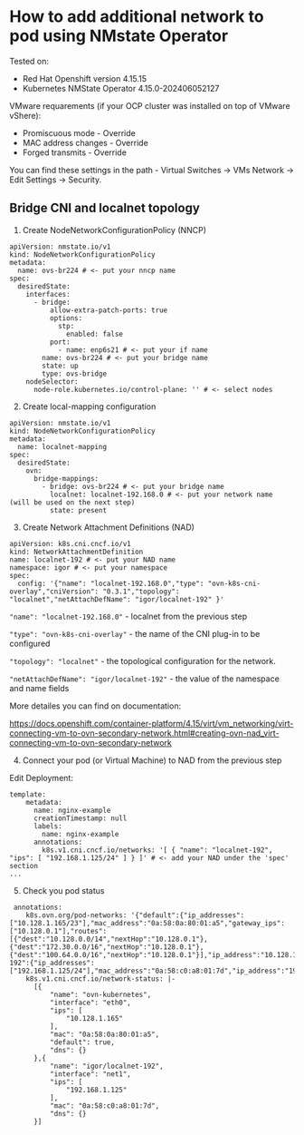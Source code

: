 # How to add additional network to pod using NMstate Operator 

Tested on:
* Red Hat Openshift version 4.15.15
* Kubernetes NMState Operator 4.15.0-202406052127

VMware requarements (if your OCP cluster was installed on top of VMware vShere):
* Promiscuous mode - Override
* MAC address changes - Override
* Forged transmits - Override

You can find these settings in the path - Virtual Switches -> VMs Network -> Edit Settings -> Security.

## Bridge CNI and localnet topology

1) Create NodeNetworkConfigurationPolicy (NNCP)
```   
apiVersion: nmstate.io/v1
kind: NodeNetworkConfigurationPolicy
metadata:
  name: ovs-br224 # <- put your nncp name
spec:
  desiredState:
    interfaces:
      - bridge:
          allow-extra-patch-ports: true
          options:
            stp:
              enabled: false
          port:
            - name: enp6s21 # <- put your if name
        name: ovs-br224 # <- put your bridge name
        state: up
        type: ovs-bridge
    nodeSelector:
      node-role.kubernetes.io/control-plane: '' # <- select nodes    
```

2) Create local-mapping configuration
```
apiVersion: nmstate.io/v1
kind: NodeNetworkConfigurationPolicy
metadata:
  name: localnet-mapping
spec:
  desiredState:
    ovn:
      bridge-mappings:
        - bridge: ovs-br224 # <- put your bridge name
          localnet: localnet-192.168.0 # <- put your network name (will be used on the next step)
          state: present
```

3) Create Network Attachment Definitions (NAD)
```
apiVersion: k8s.cni.cncf.io/v1
kind: NetworkAttachmentDefinition
name: localnet-192 # <- put your NAD name
namespace: igor # <- put your namespace
spec:
  config: '{"name": "localnet-192.168.0","type": "ovn-k8s-cni-overlay","cniVersion": "0.3.1","topology": "localnet","netAttachDefName": "igor/localnet-192" }'
```

`"name": "localnet-192.168.0"` - localnet from the previous step

`"type": "ovn-k8s-cni-overlay"` - the name of the CNI plug-in to be configured

`"topology": "localnet"` - the topological configuration for the network.

`"netAttachDefName": "igor/localnet-192"` - the value of the namespace and name fields 

More detailes you can find on documentation:

https://docs.openshift.com/container-platform/4.15/virt/vm_networking/virt-connecting-vm-to-ovn-secondary-network.html#creating-ovn-nad_virt-connecting-vm-to-ovn-secondary-network

4) Connect your pod (or Virtual Machine) to NAD from the previous step

Edit Deployment:
```
template:
    metadata:
      name: nginx-example
      creationTimestamp: null
      labels:
        name: nginx-example
      annotations:
        k8s.v1.cni.cncf.io/networks: '[ { "name": "localnet-192", "ips": [ "192.168.1.125/24" ] } ]' # <- add your NAD under the 'spec' section
...
```

5) Check you pod status
```
 annotations:
    k8s.ovn.org/pod-networks: '{"default":{"ip_addresses":["10.128.1.165/23"],"mac_address":"0a:58:0a:80:01:a5","gateway_ips":["10.128.0.1"],"routes":[{"dest":"10.128.0.0/14","nextHop":"10.128.0.1"},{"dest":"172.30.0.0/16","nextHop":"10.128.0.1"},{"dest":"100.64.0.0/16","nextHop":"10.128.0.1"}],"ip_address":"10.128.1.165/23","gateway_ip":"10.128.0.1"},"igor/localnet-192":{"ip_addresses":["192.168.1.125/24"],"mac_address":"0a:58:c0:a8:01:7d","ip_address":"192.168.1.125/24"}}'
    k8s.v1.cni.cncf.io/network-status: |-
      [{
          "name": "ovn-kubernetes",
          "interface": "eth0",
          "ips": [
              "10.128.1.165"
          ],
          "mac": "0a:58:0a:80:01:a5",
          "default": true,
          "dns": {}
      },{
          "name": "igor/localnet-192",
          "interface": "net1",
          "ips": [
              "192.168.1.125"
          ],
          "mac": "0a:58:c0:a8:01:7d",
          "dns": {}
      }]
```

